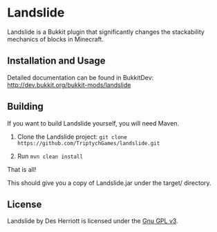 # Landslide

Landslide is a Bukkit plugin that significantly changes the stackability mechanics of blocks in Minecraft.

## Installation and Usage

Detailed documentation can be found in BukkitDev: http://dev.bukkit.org/bukkit-mods/landslide

## Building

If you want to build Landslide yourself, you will need Maven.

1) Clone the Landslide project: ```git clone https://github.com/TriptychGames/landslide.git```

2) Run ```mvn clean install```

That is all!

This should give you a copy of Landslide.jar under the target/ directory.

## License

Landslide by Des Herriott is licensed under the [Gnu GPL v3](http://www.gnu.org/licenses/gpl-3.0.html).
